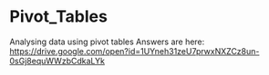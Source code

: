 # Pivot_Tables
Analysing data using pivot tables
Answers are here:
https://drive.google.com/open?id=1UYneh31zeU7prwxNXZCz8un-0sGj8equWWzbCdkaLYk
